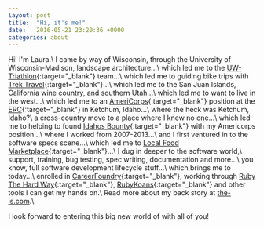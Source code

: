 ```yaml
---
layout: post
title:  "Hi, it's me!"
date:   2016-05-21 23:20:36 +0000
categories: about
---
```

Hi! I'm Laura.\\
I came by way of Wisconsin, through the University of Wisconsin-Madison, landscape architecture...\\
which led me to the [UW-Triathlon](http://www.wisconsintriathlon.org/){:target="_blank"} team...\\
which led me to guiding bike trips with [Trek Travel](http://trektravel.com/){:target="_blank"}...\\
which led me to the San Juan Islands, California wine country, and southern Utah...\\
which led me to want to live in the west...\\
which led me to an [AmeriCorps](http://www.nationalservice.gov/programs/americorps){:target="_blank"} position at the [ERC](http://www.ercsv.org/){:target="_blank"} in Ketchum, Idaho...\\
where the heck was Ketchum, Idaho?\\
a cross-country move to a place where I knew no one...\\
which led me to helping to found [Idahos Bounty](http://www.idahosbounty.coop){:target="_blank"} with my Americorps position...\\
where I worked from 2007-2013...\\
and I first ventured in to the software specs scene...\\
which led me to [Local Food Marketplace](http://home.localfoodmarketplace.com/){:target="_blank"}...\\
I dug in deeper to the software world,\\
support, training, bug testing, spec writing, documentation and more...\\
you know, full software development lifecycle stuff...\\
which brings me to today...\\
enrolled in [CareerFoundry](http://careerfoundry.com/){:target="_blank"}, working through [Ruby The Hard Way](http://learnrubythehardway.org/book/){:target="_blank"}, [RubyKoans](http://rubykoans.com/){:target="_blank"} and other tools I can get my hands on.\\
Read more about my back story at [the-is.com](http://www.the-is.com).\\

I look forward to entering this big new world of with all of you!













